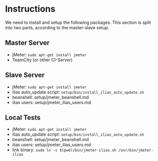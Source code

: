 # Instructions

We need to install and setup the following packages. This section is split into two parts, according to the master-slave setup.

## Master Server

* jMeter: `sudo apt-get install jmeter`
* TeamCity (or other CI-Server)

## Slave Server

* jMeter: `sudo apt-get install jmeter`
* ilias auto_update script: `setup/bin/install_ilias_auto_update.sh`
* beanshell: setup/jmeter_beanshell.md
* ilias users: setup/jmeter_ilias_users.md

## Local Tests

* jMeter: `sudo apt-get install jmeter`
* ilias auto_update script: `setup/bin/install_ilias_auto_update.sh`
* beanshell: setup/jmeter_beanshell.md
* ilias users: setup/jmeter_ilias_users.md
* link binary: `sudo ln -s $(pwd)/bin/jmeter-ilias.sh /usr/bin/jmeter-ilias`
